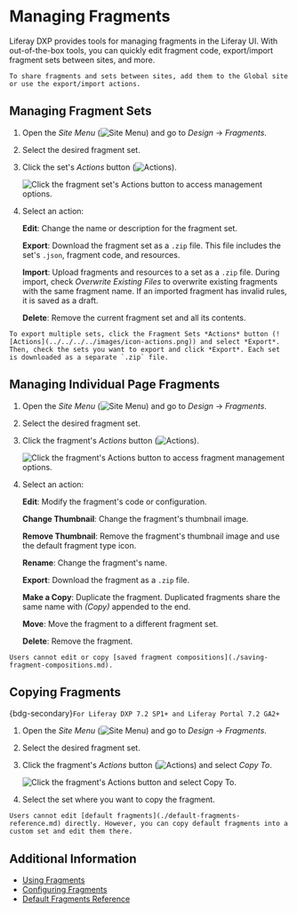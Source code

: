 # Managing Fragments

Liferay DXP provides tools for managing fragments in the Liferay UI. With out-of-the-box tools, you can quickly edit fragment code, export/import fragment sets between sites, and more.

```{tip}
To share fragments and sets between sites, add them to the Global site or use the export/import actions.
```

## Managing Fragment Sets

1. Open the *Site Menu* (![Site Menu](../../../../images/icon-product-menu.png)) and go to *Design* &rarr; *Fragments*.

1. Select the desired fragment set.

1. Click the set's *Actions* button (![Actions](../../../../images/icon-actions.png)).

   ![Click the fragment set's Actions button to access management options.](./managing-fragments/images/01.png)

1. Select an action:

   **Edit**: Change the name or description for the fragment set.

   **Export**: Download the fragment set as a `.zip` file. This file includes the set's `.json`, fragment code, and resources.

   **Import**: Upload fragments and resources to a set as a `.zip` file. During import, check *Overwrite Existing Files* to overwrite existing fragments with the same fragment name. If an imported fragment has invalid rules, it is saved as a draft.

   **Delete**: Remove the current fragment set and all its contents.

```{tip}
To export multiple sets, click the Fragment Sets *Actions* button (![Actions](../../../../images/icon-actions.png)) and select *Export*. Then, check the sets you want to export and click *Export*. Each set is downloaded as a separate `.zip` file.
```

## Managing Individual Page Fragments

1. Open the *Site Menu* (![Site Menu](../../../../images/icon-product-menu.png)) and go to *Design* &rarr; *Fragments*.

1. Select the desired fragment set.

1. Click the fragment's *Actions* button (![Actions](../../../../images/icon-actions.png)).

   ![Click the fragment's Actions button to access fragment management options.](./managing-fragments/images/02.png)

1. Select an action:

    **Edit**: Modify the fragment's code or configuration.

    **Change Thumbnail**: Change the fragment's thumbnail image.

    **Remove Thumbnail**: Remove the fragment's thumbnail image and use the default fragment type icon.

    **Rename**: Change the fragment's name.

    **Export**: Download the fragment as a `.zip` file.

    **Make a Copy**: Duplicate the fragment. Duplicated fragments share the same name with *(Copy)* appended to the end.

    **Move**: Move the fragment to a different fragment set.

    **Delete**: Remove the fragment.

```{important}
Users cannot edit or copy [saved fragment compositions](./saving-fragment-compositions.md).
```

## Copying Fragments

{bdg-secondary}`For Liferay DXP 7.2 SP1+ and Liferay Portal 7.2 GA2+`

1. Open the *Site Menu* (![Site Menu](../../../../images/icon-product-menu.png)) and go to *Design* &rarr; *Fragments*.

1. Select the desired fragment set.

1. Click the fragment's *Actions* button (![Actions](../../../../images/icon-actions.png)) and select *Copy To*.

   ![Click the fragment's Actions button and select Copy To.](./managing-fragments/images/03.png)

1. Select the set where you want to copy the fragment.

```{tip}
Users cannot edit [default fragments](./default-fragments-reference.md) directly. However, you can copy default fragments into a custom set and edit them there.
```

## Additional Information

* [Using Fragments](../using-fragments.md)
* [Configuring Fragments](./configuring-fragments.md)
* [Default Fragments Reference](./default-fragments-reference.md)

